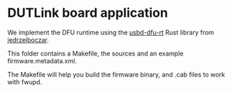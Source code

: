# DUTLink board application

We implement the DFU runtime using the [usbd-dfu-rt](https://github.com/jedrzejboczar/usbd-dfu-rt)
Rust library from [jedrzejboczar](https://github.com/jedrzejboczar).

This folder contains a Makefile, the sources and an example firmware.metadata.xml.

The Makefile will help you build the firmware binary, and .cab files to work with fwupd.
```
